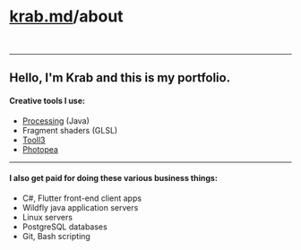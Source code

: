 # [krab.md](index.html)/about

<br>

---
## Hello, I'm Krab and this is my portfolio.

#### Creative tools I use:

- [Processing](https://processing.org/) (Java)
- Fragment shaders (GLSL)
- [Tooll3](http://tooll.io/)
- [Photopea](https://www.photopea.com/)
  
---

#### I also get paid for doing these various business things:

- C#, Flutter front-end client apps
- Wildfly java application servers
- Linux servers
- PostgreSQL databases
- Git, Bash scripting